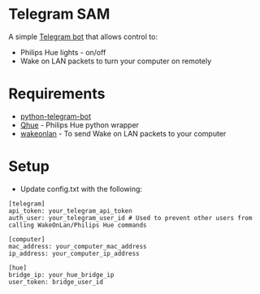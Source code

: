 # Telegram SAM

A simple [Telegram bot](https://github.com/python-telegram-bot/python-telegram-bot) that allows control to:
- Philips Hue lights - on/off
- Wake on LAN packets to turn your computer on remotely

# Requirements
- [python-telegram-bot](https://github.com/python-telegram-bot/python-telegram-bot)
- [Qhue](https://github.com/quentinsf/qhue) - Philips Hue python wrapper
- [wakeonlan](https://pypi.python.org/pypi/wakeonlan/0.2.2) - To send Wake on LAN packets to your computer

# Setup
- Update config.txt with the following:

```
[telegram]  
api_token: your_telegram_api_token  
auth_user: your_telegram_user_id # Used to prevent other users from calling WakeOnLan/Philips Hue commands  

[computer]  
mac_address: your_computer_mac_address  
ip_address: your_computer_ip_address  

[hue]  
bridge_ip: your_hue_bridge_ip  
user_token: bridge_user_id  
```
